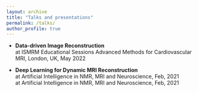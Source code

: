 ```yaml
---
layout: archive
title: "Talks and presentations"
permalink: /talks/
author_profile: true
---
```


- **Data-driven Image Reconstruction**\
   at ISMRM Educational Sessions Advanced Methods for Cardiovascular MRI, London, UK, May 2022

- **Deep Learning for Dynamic MRI Reconstruction**\
   at Artificial Intelligence in NMR, MRI and Neuroscience, Feb, 2021\
   at Artificial Intelligence in NMR, MRI and Neuroscience, Feb, 2021
